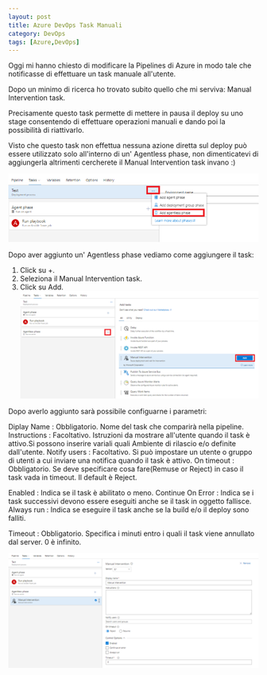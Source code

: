 ```yaml
---
layout: post
title: Azure DevOps Task Manuali
category: DevOps
tags: [Azure,DevOps]
---
```


Oggi mi hanno chiesto di modificare la Pipelines di Azure in modo tale che notificasse di effettuare un task manuale all'utente.

Dopo un minimo di ricerca ho trovato subito quello che mi serviva: Manual Intervention task.

Precisamente questo task permette di mettere in pausa il deploy su uno stage consentendo di effettuare operazioni manuali e dando poi la possibilità di riattivarlo.

Visto che questo task non effettua nessuna azione diretta sul deploy può essere utilizzato solo all'interno di un' Agentless phase, 
non dimenticatevi di aggiungerla altrimenti cercherete il Manual Intervention task invano :)

![azure-devops-add-an-agentless-job](/assets/images/posts/20201102/azure-devops-add-an-agentless-job.png)

Dopo aver aggiunto un' Agentless phase vediamo come aggiungere il task:
1) Click su +.
2) Seleziona il Manual Intervention task.
3) Click su Add.
![azure-devops-add-a-manual-intervention-task](/assets/images/posts/20201102/azure-devops-add-a-manual-intervention-task.png)


Dopo averlo aggiunto sarà possibile configuarne i parametri:

Diplay Name  : Obbligatorio. Nome del task che comparirà nella pipeline.
Instructions : Facoltativo.  Istruzioni da mostrare all'utente quando il task è attivo.Si possono inserire variali quali Ambiente di rilascio e/o definite dall'utente.
Notify users : Facoltativo.  Si può impostare un utente o gruppo di utenti a cui inviare una notifica quando il task è attivo.
On timeout   : Obbligatorio. Se deve specificare cosa fare(Remuse or Reject) in caso il task vada in timeout. Il default è Reject.

Enabled		      : Indica se il task è abilitato o meno.
Continue On Error : Indica se i task successivi devono essere eseguiti anche se il task in oggetto fallisce.
Always run		  : Indica se eseguire il task anche se la build e/o il deploy sono falliti.

Timeout : Obbligatorio. Specifica i minuti entro i quali il task viene annullato dal server. 0 è infinito.

![azure-devops-manual-intervention-task](/assets/images/posts/20201102/azure-devops-manual-intervention-task.png)

